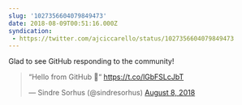 ```yaml
---
slug: '1027356604079849473'
date: 2018-08-09T00:51:16.000Z
syndication:
 - https://twitter.com/ajciccarello/status/1027356604079849473
---
```


Glad to see GitHub responding to the community! <blockquote class="twitter-tweet"><p lang="en" dir="ltr">“Hello from GitHub 👋“ <a href="https://t.co/lGbFSLcJbT">https://t.co/lGbFSLcJbT</a></p>&mdash; Sindre Sorhus (@sindresorhus) <a href="https://twitter.com/sindresorhus/status/1027222731866009600?ref_src=twsrc%5Etfw">August 8, 2018</a></blockquote>


<script async src="https://platform.twitter.com/widgets.js" charset="utf-8"></script>
